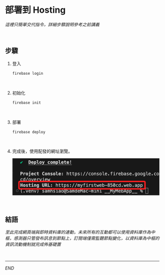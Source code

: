 # 部署到 Hosting

_這裡只簡單交代指令，詳細步驟說明參考之前講義_

<br>

## 步驟

1. 登入

    ```bash
    firebase login
    ```

<br>

2. 初始化

    ```bash
    firebase init
    ```

<br>

3. 部署

    ```bash
    firebase deploy
    ```

<br>

4. 完成後，使用配發的網址瀏覽。
   
   ![](images/img_36.png)

<br>

## 結語

_至此完成網頁端與即時資料庫的連動，未來所有的互動都可以使用資料庫作為中樞，感測器只管發布訊息到節點上，訂閱端僅需監聽節點變化，以資料庫為中樞的資訊流動機制就完成佈基礎置_

<br>

---

_END_